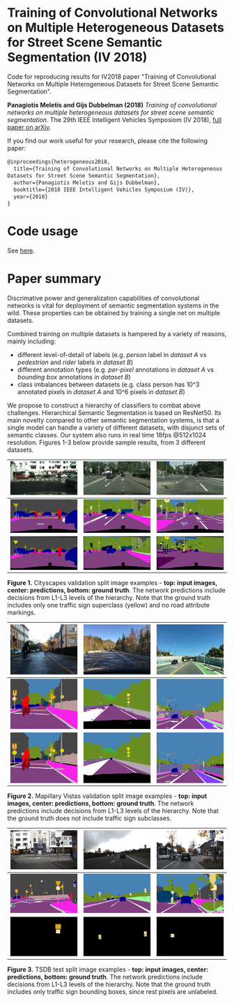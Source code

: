 # Training of Convolutional Networks on Multiple Heterogeneous Datasets for Street Scene Semantic Segmentation (IV 2018)
Code for reproducing results for IV2018 paper "Training of Convolutional Networks on Multiple Heterogeneous Datasets for Street Scene Semantic Segmentation".

__Panagiotis Meletis and Gijs Dubbelman (2018)__ _Training of convolutional networks on multiple heterogeneous datasets for street scene semantic segmentation._ The 29th IEEE Intelligent Vehicles Symposiom (IV 2018), [full paper on arXiv](https://arxiv.org/abs/1803.05675).

If you find our work useful for your research, please cite the following paper:
```
@inproceedings{heterogeneous2018,
  title={Training of Convolutional Networks on Multiple Heterogeneous Datasets for Street Scene Semantic Segmentation},
  author={Panagiotis Meletis and Gijs Dubbelman},
  booktitle={2018 IEEE Intelligent Vehicles Symposium (IV)},
  year={2018}
}
```

# Code usage
See [here](hierarchical-semantic-segmentation/README.md).

# Paper summary
Discrimative power and generalization capabilities of convolutional networks is vital for deployment of semantic segmentation systems in the wild. These properties can be obtained by training a single net on multiple datasets.

Combined training on multiple datasets is hampered by a variety of reasons, mainly including:
* different level-of-detail of labels (e.g. *person* label in *dataset A* vs *pedestrian* and *rider* labels in *dataset B*)
* different annotation types (e.g. *per-pixel* annotations in *dataset A* vs *bounding box* annotations in *dataset B*)
* class imbalances between datasets (e.g. class person has 10^3 annotated pixels in *dataset A* and 10^6 pixels in *dataset B*)

We propose to construct a hierarchy of classifiers to combat above challenges. Hierarchical Semantic Segmentation is based on ResNet50. Its main novelty compared to other semantic segmentation systems, is that a single model can handle a variety of different datasets, with disjunct sets of semantic classes. Our system also runs in real time 18fps @512x1024 resolution. Figures 1-3 below provide sample results, from 3 different datasets.

![Image 1.1](sample_results/1/image_1.png "Image 1.1") | ![Image 1.2](sample_results/1/image_2.png "Image 1.2") | ![Image 1.3](sample_results/1/image_3.png "Image 1.3")
----|----|----
![Predictions 1.1](sample_results/1/predictions_1.png "Predictions 1.1") | ![Predictions 1.2](sample_results/1/predictions_2.png "Predictions 1.2") | ![Predictions 1.3](sample_results/1/predictions_3.png "Predictions 1.3")
![Ground truth 1.1](sample_results/1/ground_truth_1.png "Ground truth 1.1") | ![Ground truth 1.2](sample_results/1/ground_truth_2.png "Ground truth 1.2") | ![Ground truth 1.3](sample_results/1/ground_truth_3.png "Ground truth 1.3")

__Figure 1.__ Cityscapes validation split image examples - __top: input images, center: predictions, bottom: ground truth__. The network predictions include decisions from L1-L3 levels of the hierarchy. Note that the ground truth includes only one traffic sign superclass (yellow) and no road attribute
markings.

![Image 2.1](sample_results/2/image_1.jpg "Image 2.1") | ![Image 2.2](sample_results/2/image_2.jpg "Image 2.2") | ![Image 2.3](sample_results/2/image_3.jpg "Image 2.3")
----|----|----
![Predictions 2.1](sample_results/2/predictions_1.png "Predictions 2.1") | ![Predictions 2.2](sample_results/2/predictions_2.png "Predictions 2.2") | ![Predictions 2.3](sample_results/2/predictions_3.png "Predictions 2.3")
![Ground truth 2.1](sample_results/2/ground_truth_1.png "Ground truth 2.1") | ![Ground truth 2.2](sample_results/2/ground_truth_2.png "Ground truth 2.2") | ![Ground truth 2.3](sample_results/2/ground_truth_3.png "Ground truth 2.3")

__Figure 2.__ Mapillary Vistas validation split image examples - __top: input images, center: predictions, bottom: ground truth__. The network predictions include decisions from L1-L3 levels of the hierarchy. Note that the ground truth does not include traffic sign subclasses.

![Image 3.1](sample_results/3/image_1.png "Image 3.1") | ![Image 3.2](sample_results/3/image_2.png "Image 3.2") | ![Image 3.3](sample_results/3/image_3.png "Image 3.3")
----|----|----
![Predictions 3.1](sample_results/3/predictions_1.png "Predictions 3.1") | ![Predictions 3.2](sample_results/3/predictions_2.png "Predictions 3.2") | ![Predictions 3.3](sample_results/3/predictions_3.png "Predictions 3.3")
![Ground truth 3.1](sample_results/3/ground_truth_1.png "Ground truth 3.1") | ![Ground truth 3.2](sample_results/3/ground_truth_2.png "Ground truth 3.2") | ![Ground truth 3.3](sample_results/3/ground_truth_3.png "Ground truth 3.3")

__Figure 3.__ TSDB test split image examples - __top: input images, center: predictions, bottom: ground truth__. The network predictions include decisions  from  L1-L3  levels  of  the  hierarchy.  Note  that  the  ground  truth includes only traffic sign bounding boxes, since rest pixels are unlabeled.

